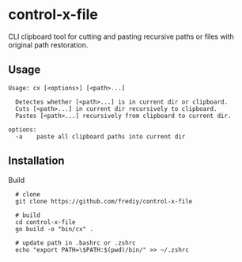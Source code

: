# control-x-file
CLI clipboard tool for cutting and pasting recursive paths or files with original path restoration.

## Usage
```
Usage: cx [<options>] [<path>...]

  Detectes whether [<path>...] is in current dir or clipboard.
  Cuts [<path>...] in current dir recursively to clipboard.
  Pastes [<path>...] recursively from clipboard to current dir.

options:
  -a	paste all clipboard paths into current dir
```

## Installation
Build
```
  # clone
  git clone https://github.com/frediy/control-x-file

  # build
  cd control-x-file
  go build -o "bin/cx" .

  # update path in .bashrc or .zshrc
  echo "export PATH=\$PATH:$(pwd)/bin/" >> ~/.zshrc
```